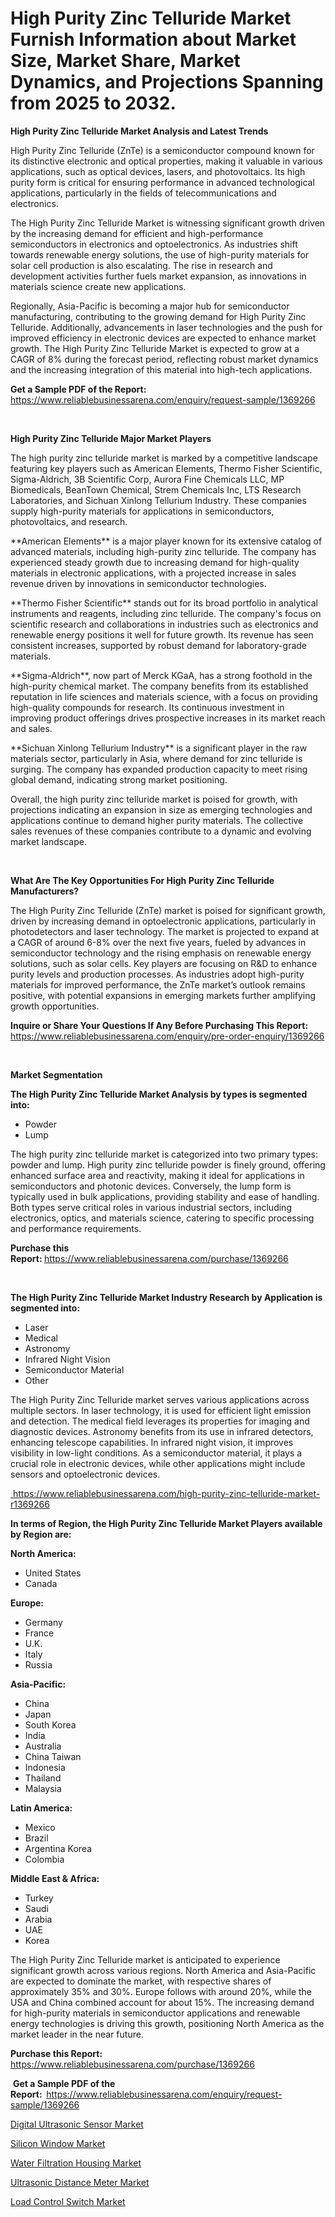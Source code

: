 <p><h1>High Purity Zinc Telluride Market Furnish Information about Market Size, Market Share, Market Dynamics, and Projections Spanning from 2025 to 2032.</h1></p><p><strong>High Purity Zinc Telluride Market Analysis and Latest Trends</strong></p>
<p><p>High Purity Zinc Telluride (ZnTe) is a semiconductor compound known for its distinctive electronic and optical properties, making it valuable in various applications, such as optical devices, lasers, and photovoltaics. Its high purity form is critical for ensuring performance in advanced technological applications, particularly in the fields of telecommunications and electronics.</p><p>The High Purity Zinc Telluride Market is witnessing significant growth driven by the increasing demand for efficient and high-performance semiconductors in electronics and optoelectronics. As industries shift towards renewable energy solutions, the use of high-purity materials for solar cell production is also escalating. The rise in research and development activities further fuels market expansion, as innovations in materials science create new applications.</p><p>Regionally, Asia-Pacific is becoming a major hub for semiconductor manufacturing, contributing to the growing demand for High Purity Zinc Telluride. Additionally, advancements in laser technologies and the push for improved efficiency in electronic devices are expected to enhance market growth. The High Purity Zinc Telluride Market is expected to grow at a CAGR of 8% during the forecast period, reflecting robust market dynamics and the increasing integration of this material into high-tech applications.</p></p>
<p><strong>Get a Sample PDF of the Report:&nbsp;</strong> <a href="https://www.reliablebusinessarena.com/enquiry/request-sample/1369266?utm_campaign=2887&utm_medium=2&utm_source=Github&utm_content=ia&utm_term=22032025&utm_id=high-purity-zinc-telluride">https://www.reliablebusinessarena.com/enquiry/request-sample/1369266</a></p>
<p>&nbsp;</p>
<p><strong>High Purity Zinc Telluride Major Market Players</strong></p>
<p><p>The high purity zinc telluride market is marked by a competitive landscape featuring key players such as American Elements, Thermo Fisher Scientific, Sigma-Aldrich, 3B Scientific Corp, Aurora Fine Chemicals LLC, MP Biomedicals, BeanTown Chemical, Strem Chemicals Inc, LTS Research Laboratories, and Sichuan Xinlong Tellurium Industry. These companies supply high-purity materials for applications in semiconductors, photovoltaics, and research.</p><p>**American Elements** is a major player known for its extensive catalog of advanced materials, including high-purity zinc telluride. The company has experienced steady growth due to increasing demand for high-quality materials in electronic applications, with a projected increase in sales revenue driven by innovations in semiconductor technologies.</p><p>**Thermo Fisher Scientific** stands out for its broad portfolio in analytical instruments and reagents, including zinc telluride. The company's focus on scientific research and collaborations in industries such as electronics and renewable energy positions it well for future growth. Its revenue has seen consistent increases, supported by robust demand for laboratory-grade materials.</p><p>**Sigma-Aldrich**, now part of Merck KGaA, has a strong foothold in the high-purity chemical market. The company benefits from its established reputation in life sciences and materials science, with a focus on providing high-quality compounds for research. Its continuous investment in improving product offerings drives prospective increases in its market reach and sales.</p><p>**Sichuan Xinlong Tellurium Industry** is a significant player in the raw materials sector, particularly in Asia, where demand for zinc telluride is surging. The company has expanded production capacity to meet rising global demand, indicating strong market positioning.</p><p>Overall, the high purity zinc telluride market is poised for growth, with projections indicating an expansion in size as emerging technologies and applications continue to demand higher purity materials. The collective sales revenues of these companies contribute to a dynamic and evolving market landscape.</p></p>
<p>&nbsp;</p>
<p><strong>What Are The Key Opportunities For High Purity Zinc Telluride Manufacturers?</strong></p>
<p><p>The High Purity Zinc Telluride (ZnTe) market is poised for significant growth, driven by increasing demand in optoelectronic applications, particularly in photodetectors and laser technology. The market is projected to expand at a CAGR of around 6-8% over the next five years, fueled by advances in semiconductor technology and the rising emphasis on renewable energy solutions, such as solar cells. Key players are focusing on R&D to enhance purity levels and production processes. As industries adopt high-purity materials for improved performance, the ZnTe market’s outlook remains positive, with potential expansions in emerging markets further amplifying growth opportunities.</p></p>
<p><strong>Inquire or Share Your Questions If Any Before Purchasing This Report:</strong> <a href="https://www.reliablebusinessarena.com/enquiry/pre-order-enquiry/1369266?utm_campaign=2887&utm_medium=2&utm_source=Github&utm_content=ia&utm_term=22032025&utm_id=high-purity-zinc-telluride">https://www.reliablebusinessarena.com/enquiry/pre-order-enquiry/1369266</a></p>
<p>&nbsp;</p>
<p><strong>Market Segmentation</strong></p>
<p><strong>The High Purity Zinc Telluride Market Analysis by types is segmented into:</strong></p>
<p><ul><li>Powder</li><li>Lump</li></ul></p>
<p><p>The high purity zinc telluride market is categorized into two primary types: powder and lump. High purity zinc telluride powder is finely ground, offering enhanced surface area and reactivity, making it ideal for applications in semiconductors and photonic devices. Conversely, the lump form is typically used in bulk applications, providing stability and ease of handling. Both types serve critical roles in various industrial sectors, including electronics, optics, and materials science, catering to specific processing and performance requirements.</p></p>
<p><strong>Purchase this Report:&nbsp;</strong><a href="https://www.reliablebusinessarena.com/purchase/1369266?utm_campaign=2887&utm_medium=2&utm_source=Github&utm_content=ia&utm_term=22032025&utm_id=high-purity-zinc-telluride">https://www.reliablebusinessarena.com/purchase/1369266</a></p>
<p>&nbsp;</p>
<p><strong>The High Purity Zinc Telluride Market Industry Research by Application is segmented into:</strong></p>
<p><ul><li>Laser</li><li>Medical</li><li>Astronomy</li><li>Infrared Night Vision</li><li>Semiconductor Material</li><li>Other</li></ul></p>
<p><p>The High Purity Zinc Telluride market serves various applications across multiple sectors. In laser technology, it is used for efficient light emission and detection. The medical field leverages its properties for imaging and diagnostic devices. Astronomy benefits from its use in infrared detectors, enhancing telescope capabilities. In infrared night vision, it improves visibility in low-light conditions. As a semiconductor material, it plays a crucial role in electronic devices, while other applications might include sensors and optoelectronic devices.</p></p>
<p><a href="https://www.reliablebusinessarena.com/high-purity-zinc-telluride-market-r1369266?utm_campaign=2887&utm_medium=2&utm_source=Github&utm_content=ia&utm_term=22032025&utm_id=high-purity-zinc-telluride">&nbsp;https://www.reliablebusinessarena.com/high-purity-zinc-telluride-market-r1369266</a></p>
<p><strong>In terms of Region, the High Purity Zinc Telluride Market Players available by Region are:</strong></p>
<p>
    <p> <strong> North America: </strong>
        <ul>
            <li>United States</li>
            <li>Canada</li>
        </ul>
        </p> 
    <p> <strong> Europe: </strong>
        <ul>
            <li>Germany</li>
            <li>France</li>
            <li>U.K.</li>
            <li>Italy</li>
            <li>Russia</li>
        </ul>
        </p> 
    <p> <strong> Asia-Pacific: </strong>
        <ul>
            <li>China</li>
            <li>Japan</li>
            <li>South Korea</li>
            <li>India</li>
            <li>Australia</li>
            <li>China Taiwan</li>
            <li>Indonesia</li>
            <li>Thailand</li>
            <li>Malaysia</li>
        </ul>
        </p> 
    <p> <strong> Latin America: </strong>
        <ul>
            <li>Mexico</li>
            <li>Brazil</li>
            <li>Argentina Korea</li>
            <li>Colombia</li>
        </ul>
        </p> 
    <p> <strong> Middle East & Africa: </strong>
        <ul>
            <li>Turkey</li>
            <li>Saudi</li>
            <li>Arabia</li>
            <li>UAE</li>
            <li>Korea</li>
        </ul>
    </p>
    </p>
<p><p>The High Purity Zinc Telluride market is anticipated to experience significant growth across various regions. North America and Asia-Pacific are expected to dominate the market, with respective shares of approximately 35% and 30%. Europe follows with around 20%, while the USA and China combined account for about 15%. The increasing demand for high-purity materials in semiconductor applications and renewable energy technologies is driving this growth, positioning North America as the market leader in the near future.</p></p>
<p><strong>Purchase this Report: </strong><a href="https://www.reliablebusinessarena.com/purchase/1369266?utm_campaign=2887&utm_medium=2&utm_source=Github&utm_content=ia&utm_term=22032025&utm_id=high-purity-zinc-telluride">https://www.reliablebusinessarena.com/purchase/1369266</a></p>
<p>&nbsp;<strong>Get a Sample PDF of the Report:&nbsp;&nbsp;</strong><a href="https://www.reliablebusinessarena.com/enquiry/request-sample/1369266?utm_campaign=2887&utm_medium=2&utm_source=Github&utm_content=ia&utm_term=22032025&utm_id=high-purity-zinc-telluride">https://www.reliablebusinessarena.com/enquiry/request-sample/1369266</a></p>
<p><strong></strong></p>
<p><p><a href="https://www.linkedin.com/pulse/future-demand-revenue-forecast-digital-ultrasonic-sensor-yaerf?utm_campaign=2887&utm_medium=2&utm_source=Github&utm_content=ia&utm_term=22032025&utm_id=high-purity-zinc-telluride">Digital Ultrasonic Sensor Market</a></p><p><a href="https://www.linkedin.com/pulse/silicon-window-market-report-in-depth-analysis-45-cagr-lzcmf?utm_campaign=2887&utm_medium=2&utm_source=Github&utm_content=ia&utm_term=22032025&utm_id=high-purity-zinc-telluride">Silicon Window Market</a></p><p><a href="https://www.linkedin.com/pulse/water-filtration-housing-market-analysis-anticipated-45-qp2af?utm_campaign=2887&utm_medium=2&utm_source=Github&utm_content=ia&utm_term=22032025&utm_id=high-purity-zinc-telluride">Water Filtration Housing Market</a></p><p><a href="https://www.linkedin.com/pulse/ultrasonic-distance-meter-market-size-striking-cagr-103-lhqyf?utm_campaign=2887&utm_medium=2&utm_source=Github&utm_content=ia&utm_term=22032025&utm_id=high-purity-zinc-telluride">Ultrasonic Distance Meter Market</a></p><p><a href="https://www.linkedin.com/pulse/analysis-market-load-control-switch-illuminating-elements-qxclf?utm_campaign=2887&utm_medium=2&utm_source=Github&utm_content=ia&utm_term=22032025&utm_id=high-purity-zinc-telluride">Load Control Switch Market</a></p></p>